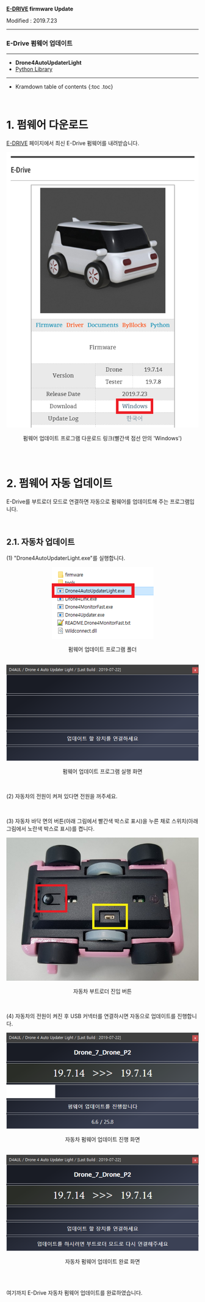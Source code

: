 **[E-DRIVE](/documents/kr/products/e_drive/) firmware Update**

Modified : 2019.7.23

---

<h3>E-Drive 펌웨어 업데이트</h3>

---

- **Drone4AutoUpdaterLight**
- [Python Library](../python/)

---

* Kramdown table of contents
{:toc .toc}

<br>

# 1. 펌웨어 다운로드

[E-DRIVE](/documents/kr/products/e_drive/) 페이지에서 최신 E-Drive 펌웨어를 내려받습니다.

<div align="center">
    <img src="./images/1_download.png" alt="Download">
    <p>펌웨어 업데이트 프로그램 다운로드 링크(빨간색 점선 안의 'Windows')</p>
</div>
<br>


<br>


# 2. 펌웨어 자동 업데이트

E-Drive를 부트로더 모드로 연결하면 자동으로 펌웨어를 업데이트해 주는 프로그램입니다.

<br>

## 2.1. 자동차 업데이트

(1) "Drone4AutoUpdaterLight.exe"를 실행합니다.

<div align="center">
    <img src="./images/2_1_1_1_folder_drone4autoupdaterlight.png" alt="Drone4AutoUpdaterLight.exe">
    <p>펌웨어 업데이트 프로그램 폴더</p>
</div>
<br>

<div align="center">
    <img src="./images/2_1_1_2_drone4autoupdaterlight.png" alt="Drone4AutoUpdaterLight.exe">
    <p>펌웨어 업데이트 프로그램 실행 화면</p>
</div>
<br>

(2) 자동차의 전원이 켜져 있다면 전원을 꺼주세요.

<br>

(3) 자동차 바닥 면의 버튼(아래 그림에서 빨간색 박스로 표시)을 누른 채로 스위치(아래 그림에서 노란색 박스로 표시)를 켭니다.

<div align="center">
    <img src="./images/2_1_3_e_drive_drone_bottom_bootloader_button.jpg" alt="drone bottom">
    <p>자동차 부트로더 진입 버튼</p>
</div>
<br>

(4) 자동차의 전원이 켜진 후 USB 커넥터를 연결하시면 자동으로 업데이트를 진행합니다.

<div align="center">
    <img src="./images/2_1_4_1_drone4autoupdaterlight.png" alt="Drone4AutoUpdaterLight.exe">
    <p>자동차 펌웨어 업데이트 진행 화면</p>
</div>
<br>

<div align="center">
    <img src="./images/2_1_4_2_drone4autoupdaterlight.png" alt="Drone4AutoUpdaterLight.exe">
    <p>자동차 펌웨어 업데이트 완료 화면</p>
</div>
<br>


<br>


여기까지 E-Drive 자동차 펌웨어 업데이트를 완료하였습니다.

